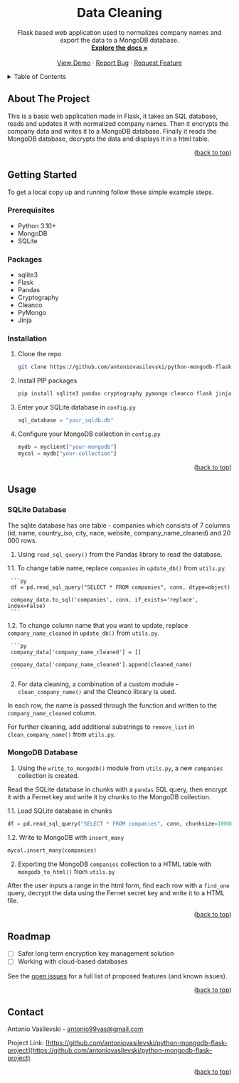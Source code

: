 ﻿<!-- PROJECT LOGO -->
<br />

<h1 align="center">Data Cleaning</h1>

  <p align="center">
    Flask based web application used to normalizes company names and export the data to a MongoDB database.
    <br />
    <a href="https://github.com/antoniovasilevski/python-mongodb-flask-project"><strong>Explore the docs »</strong></a>
    <br />
    <br />
    <a href="https://github.com/antoniovasilevski/python-mongodb-flask-project">View Demo</a>
    ·
    <a href="https://github.com/antoniovasilevski/python-mongodb-flask-project/issues">Report Bug</a>
    ·
    <a href="https://github.com/antoniovasilevski/python-mongodb-flask-project/issues">Request Feature</a>
  </p>
</div>



<!-- TABLE OF CONTENTS -->
<details>
  <summary>Table of Contents</summary>
  <ol>
    <li>
      <a href="#about-the-project">About The Project</a>
    </li>
    <li>
      <a href="#getting-started">Getting Started</a>
      <ul>
        <li><a href="#prerequisites">Prerequisites</a></li>
        <li><a href="#installation">Installation</a></li>
      </ul>
    </li>
    <li><a href="#usage">Usage</a></li>
    <li><a href="#roadmap">Roadmap</a></li>
    <li><a href="#contact">Contact</a></li>
  </ol>
</details>



<!-- ABOUT THE PROJECT -->
## About The Project

This is a basic web application made in Flask, it takes an SQL database, reads and updates it with normalized company names.
Then it encrypts the company data and writes it to a MongoDB database.
Finally it reads the MongoDB database, decrypts the data and displays it in a html table.


<p align="right">(<a href="#readme-top">back to top</a>)</p>


<!-- GETTING STARTED -->
## Getting Started

To get a local copy up and running follow these simple example steps.

### Prerequisites

* Python 3.10+
* MongoDB
* SQLite

### Packages

* sqlite3
* Flask
* Pandas
* Cryptography
* Cleanco
* PyMongo
* Jinja

### Installation

1. Clone the repo

   ```sh
   git clone https://github.com/antoniovasilevski/python-mongodb-flask-project
   ```

2. Install PIP packages

   ```sh
   pip install sqlite3 pandas cryptography pymongo cleanco flask jinja2
   ```

3. Enter your SQLite database in `config.py`

   ```py
   sql_database = "your_sqldb.db"
   ```

4. Configure your MongoDB collection in `config.py`

   ```py
   mydb = myclient["your-mongodb"]
   mycol = mydb["your-collection"]
   ```

<p align="right">(<a href="#readme-top">back to top</a>)</p>



<!-- USAGE EXAMPLES -->
## Usage 

### SQLite Database

The sqlite database has one table - companies which consists of 7 columns (id, name, country_iso, city, nace, website, company_name_cleaned) and 20 000 rows.

1. Using `read_sql_query()` from the Pandas library to read the database.

  1.1. To change table name, replace `companies` in `update_db()` from `utils.py`.

     ```py
     df = pd.read_sql_query("SELECT * FROM companies", conn, dtype=object)

     company_data.to_sql('companies', conn, if_exists='replace', index=False)
     ```

  1.2. To change column name that you want to update, replace `company_name_cleaned` in `update_db()` from `utils.py`.

     ```py
     company_data['company_name_cleaned'] = []

     company_data['company_name_cleaned'].append(cleaned_name)
     ```

2. For data cleaning, a combination of a custom module - `clean_company_name()` and the Cleanco library is used.

  In each row, the name is passed through the function and written to the `company_name_cleaned` column.

  For further cleaning, add additional substrings to `remove_list` in `clean_company_name()` from `utils.py`.

### MongoDB Database

1. Using the `write_to_mongodb()` module from `utils.py`, a new `companies` collection is created.

  Read the  SQLite database in chunks with a `pandas` SQL query, then encrypt it with a Fernet key and write it by chunks to the MongoDB collection.

  1.1. Load SQLite database in chunks

   ```py
   df = pd.read_sql_query("SELECT * FROM companies", conn, chunksize=10000)
   ```

  1.2. Write to MongoDB with `insert_many`

   ```py
   mycol.insert_many(companies)
   ```

2. Exporting the MongoDB `companies` collection to a HTML table with `mongodb_to_html()` from `utils.py`

  After the user inputs a range in the html form, find each row with a `find_one` query, decrypt the data using the Fernet secret key and write it to a HTML file.

<p align="right">(<a href="#readme-top">back to top</a>)</p>



<!-- ROADMAP -->
## Roadmap

- [ ] Safer long term encryption key management solution
- [ ] Working with cloud-based databases

See the [open issues](https://github.com/antoniovasilevski/python-mongodb-flask-project/issues) for a full list of proposed features (and known issues).

<p align="right">(<a href="#readme-top">back to top</a>)</p>



<!-- CONTACT -->
## Contact

Antonio Vasilevski - antonio99vas@gmail.com

Project Link: [https://github.com/antoniovasilevski/python-mongodb-flask-project](https://github.com/antoniovasilevski/python-mongodb-flask-project)

<p align="right">(<a href="#readme-top">back to top</a>)</p>



<!-- MARKDOWN LINKS & IMAGES -->
<!-- https://www.markdownguide.org/basic-syntax/#reference-style-links -->
[contributors-shield]: https://img.shields.io/github/contributors/github_username/repo_name.svg?style=for-the-badge
[contributors-url]: https://github.com/antoniovasilevski/python-mongodb-flask-project/graphs/contributors
[forks-shield]: https://img.shields.io/github/forks/github_username/repo_name.svg?style=for-the-badge
[forks-url]: https://github.com/antoniovasilevski/python-mongodb-flask-project/network/members
[stars-shield]: https://img.shields.io/github/stars/github_username/repo_name.svg?style=for-the-badge
[stars-url]: https://github.com/antoniovasilevski/python-mongodb-flask-project/stargazers
[issues-shield]: https://img.shields.io/github/issues/github_username/repo_name.svg?style=for-the-badge
[issues-url]: https://github.com/antoniovasilevski/python-mongodb-flask-project/issues
[product-screenshot]: /images/project-example.png
